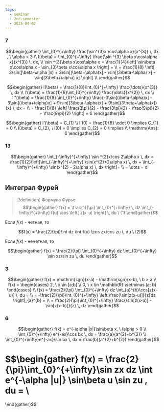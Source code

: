 ```yaml
---
tags:
  - seminar
  - 2nd-semester
  - 2025-04-02
---
```


### 7

$$\begin{gather}
\int_{0}^{+\infty} \frac{\sin^{3}x \cos\alpha x}{x^{3}} \, dx , \ \alpha > 3 \\
I(\beta) = \int_{0}^{+\infty} \frac{\sin ^{3} \beta x\cos\alpha x}{x^{3}} \, dx, \\
\sin ^{3}\beta x\cos\alpha x = \frac{1}{4}\left[ \sin\beta x\cos\alpha x - \sin_{3}\beta x\cos\alpha x \right] = \\
= \frac{1}{8} \left[ 3\sin([\beta-\alpha ]x) + 3\sin[(\beta+\alpha)x] - \sin[(3\beta-\alpha) x] - \sin[(3\beta+\alpha) x] \right] \\
\end{gather}$$

$$\begin{gather}
I(\beta) = \frac{1}{8}\int_{0}^{+\infty} \frac{\dots}{x^{3}} \, dx \\
I'(\beta) = \frac{1}{8}\int_{0}^{+\infty} \frac{\dots}{x^{2}} \, dx  \\
I''(\beta) = \frac{1}{8} \int_{0}^{+\infty} \frac{-3\sin[(\beta-\alpha)x] - 3\sin[(\beta+\alpha)x] + 9\sin[(3\beta-\alpha)x] + 9\sin[(3\beta+\alpha)x]}{x} \, dx = \\
= \frac{1}{8} \left[ \frac{3\pi}{2} - \frac{3\pi}{2} - \frac{9\pi}{2} + \frac{9\pi}{2} \right] = 0
\end{gather}$$

$$\begin{gather}
I'(\beta) = C_{1} \\
I'(0) = \frac{1}{8} \cdot 0 \implies C_{1} = 0 \\
I(\beta) = C_{2}, \ I(0) = 0 \implies C_{2} = 0 \implies \\
\mathrm{Ans}: 0
\end{gather}$$

### 13

$$\begin{gather}
\int_{-\infty}^{+\infty} \sin ^{2}x\cos 2\alpha x \, dx = \frac{1}{2}\left[\int_{-\infty}^{+\infty} \sin(x^{2}+2\alpha x) \, dx + \int_{-\infty}^{+\infty} \sin(x^{2} - 2\alpha x) \, dx  \right]= \\
= \dots = d
\end{gather}$$

## Интеграл Фурей

> [!definition] Формула Фурье
> $$\begin{gather}
f(x) = \frac{1}{\pi} \int_{0}^{+\infty} \, dz \int_{-\infty}^{+\infty} f(u) \cos \left[ z(x-u) \right]  \, du \ (1)
\end{gather}$$

Если $f(x)$ - четная, то

$$f(x) = \frac{2}{\pi}\int dz \int f(u) \cos zx\cos zu \, du \ (2)$$

Если $f(x)$ - нечетная, то

$$\begin{gather}
f(x) = \frac{2}{\pi} \int_{0}^{+\infty} dz \int_{0}^{+\infty} \sin xz\sin zu \, du
\end{gather}$$

### 3

$$\begin{gather}
f(x) = \mathrm{sgn}(x-a) - \mathrm{sgn}(x-b), \ b > a \\
f(x) = \begin{cases}
2, \ x \in [a;b] \\
0, \ x \in \mathbb{R} \setminus (a; b)
\end{cases} \\
f(x) = \frac{2}{\pi} \int_{0}^{+\infty} dz \int_{a}^{b}\cos[z(x-u)] \, du = \\
= -\frac{2}{\pi}\int_{0}^{+\infty} \left.\frac{\sin[z(x-u)]}{z}dz \right|_{a}^{b} = \\
= \frac{2}{\pi}\int_{0}^{+\infty}  \frac{\sin[z(x-a)] - \sin[z(x-b)]}{z} \, dz
\end{gather}$$

### 6

$$\begin{gather}
f(x) = e^{-\alpha |x|}\sin\beta x, \ \alpha > 0 \\
\int_{0}^{+\infty} e^{-ax}\cos bx \, dx  = \frac{a}{a^{2}+b^{2}} \\
\int_{0}^{+\infty}e^{-ax}\sin bx \, dx = \frac{b}{a^{2}+b^{2}} 
\end{gather}$$

$$\begin{gather}
f(x) = \frac{2}{\pi}\int_{0}^{+\infty}\sin zx dz \int e^{-\alpha |u|} \sin\beta u \sin zu \, du = \\
= 
\end{gather}$$
